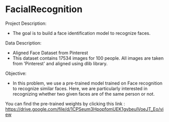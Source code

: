 # FacialRecognition

Project Description:
- The goal is to build a face identification model to recognize faces.

Data Description:
- Aligned Face Dataset from Pinterest
- This dataset contains 17534 images for 100 people. All images are taken from 'Pinterest' and aligned using dlib library.

Objective:
- In this problem, we use a pre-trained model trained on Face recognition to recognize similar faces. Here, we are particularly interested in recognizing whether two given faces are of the same person or not.


You can find the pre-trained weights by clicking this link : https://drive.google.com/file/d/1CPSeum3HpopfomUEK1gybeuIVoeJT_Eo/view
